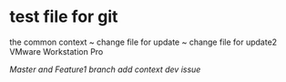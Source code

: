 # test file for git
 the common context
 ~ change file for update
 ~ change file for update2 
VMware Workstation Pro


*Master and Feature1 branch add context dev issue*
